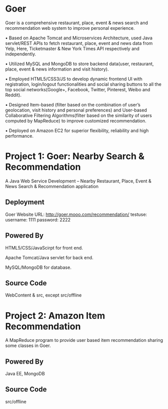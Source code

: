 # Goer
Goer is a comprehensive restaurant, place, event &amp; news search and recommendation web system to improve personal experience.

• Based on Apache Tomcat and Microservices Architecture, used Java servlet/REST APIs to fetch restaurant, place, event and news data from Yelp, Here, Ticketmaster & New York Times API respectively and independently.

• Utilized MySQL and MongoDB to store backend data(user, restaurant, place, event & news information and visit history).

• Employed HTML5/CSS3/JS to develop dynamic frontend UI with registration, login/logout functionalities and social sharing buttons to all the top social networks(Google+, Facebook, Twitter, Pinterest, Weibo and Reddit).

• Designed Item-based (filter based on the combination of user’s geolocation, visit history and personal preferences) and User-based Collaborative Filtering Algorithms(filter based on the similarity of users computed by MapReduce) to improve customized recommendation.

• Deployed on Amazon EC2 for superior flexibility, reliability and high performance.

# Project 1: Goer: Nearby Search & Recommendation
A Java Web Service Development – Nearby Restaurant, Place, Event &amp; News Search & Recommendation application

## Deployment
Goer Website URL: http://goer.mooo.com/recommendation/   testuse: username: 1111 password: 2222

## Powered By
HTML5/CSS/JavaScirpt for front end. 

Apache Tomcat/Java servlet for back end. 

MySQL/MongoDB for database.

## Source Code
WebContent & src, except src/offline


# Project 2: Amazon Item Recommendation
A MapReduce program to provide user based item recommendation sharing some classes in Goer.

## Powered By
Java EE, MongoDB

## Source Code
src/offline

